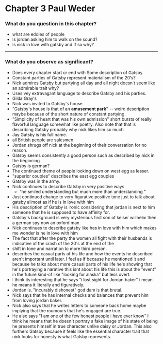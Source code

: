 

# Chapter 3 Paul Weder
### What do you question in this chapter? 

- what are eddies of people
- Is jordan asking him to walk on the sound?
- Is nick in love with gatsby and if so why?
---
### What do you observe as significant?
- Does every chapter start or end with Some description of Gatsby.
- Constant parties of Gatsby represent materialism of the 20's?
- Nick admires Gatsby but partying all day and all night doesn't seem like an admirable trait why?
- Uses vey extravagant language to describe Gatsby and his parties. 
- Gilda Gray's
- Nick was invited to Gatsby's house.
- "Gatsby's house is that of an **amusement park**" -- weird description maybe because of the short nature of constant partying.  
- "Simplicity of heart that was his own admission" short bursts of really flavorful language somewhat like poetry. Also note that that is describing Gatsby probably why nick likes him so much
- Jay Gatsby is his full name.
- all British people are salesmen 
- Jordan shrugs off nick at the beginning of their conversation  for no reason.
- Gatsby seems consistently a good person such as described by nick in the beginning
- Gatsby is german?
- The continued theme of people looking down on west egg as lesser.
- "superior couples" describes the east egg couples 
- Gatsby was in the army.
- Nick continues to describe Gatsby in very positive ways 
	- "he smiled understanding but much more than understanding "
- Just continued change to very figurative positive tone just to talk about gatsby allmost as if he is in love with him
- His description of Gatsby is ironic considering that jordan is next to him someone that he is supposed to have affinity for.
- Gatsby's background is very mysterious first son of keiser willhelm then a german spy now an oxford man.
- Nick continues to describe gatsby like hes in love with him which makes me wonder is he in love with him
- The fact that after the party the women all fight with their husbands is indicative of the crash of the 20's at the end of the 
- shift in tone and narration to more third person.
- describes the casual parts of his life and how the events he described aren't important until later. I feel as if because he mentioned it and because he talks about more casual parts of his life he's showing that he's portraying a narative this isnt about his life this is about the "event" in the future kind-of like "looking for alaska" but less overt.
- I think its interesting that he says "i lost sight for Jordan baker" i mean he means it literally and figuratively.
- Jordan is. "incurably dishonest" god dam is that brutal.
- Nick says that he has internal checks and balances that prevent him from loving jordan baker.
- Nick also says that he writes letters to someone back home maybe implying that the roumours that he's engaged are true.
- He also says "I am one of the few honest people i have ever know" I think he means that he doesn't portray a fake image of his state of being he presents himself in true character unlike daisy or Jordan. This also furthers Gatsby because it feels like the essential character trait that nick looks for honesty is what Gatsby represents. 
